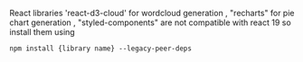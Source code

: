 React libraries 'react-d3-cloud' for wordcloud generation , 
"recharts" for pie chart generation , "styled-components" are not compatible with react 19 so install them using 

```
npm install {library name} --legacy-peer-deps
```